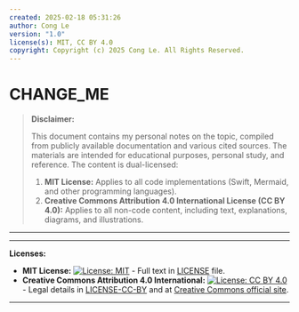 ```yaml
---
created: 2025-02-18 05:31:26
author: Cong Le
version: "1.0"
license(s): MIT, CC BY 4.0
copyright: Copyright (c) 2025 Cong Le. All Rights Reserved.
---
```




# CHANGE_ME
> **Disclaimer:**
>
> This document contains my personal notes on the topic,
> compiled from publicly available documentation and various cited sources.
> The materials are intended for educational purposes, personal study, and reference.
> The content is dual-licensed:
> 1. **MIT License:** Applies to all code implementations (Swift, Mermaid, and other programming languages).
> 2. **Creative Commons Attribution 4.0 International License (CC BY 4.0):** Applies to all non-code content, including text, explanations, diagrams, and illustrations.
---




---
**Licenses:**

- **MIT License:**  [![License: MIT](https://img.shields.io/badge/License-MIT-yellow.svg)](LICENSE) - Full text in [LICENSE](LICENSE) file.
- **Creative Commons Attribution 4.0 International:** [![License: CC BY 4.0](https://licensebuttons.net/l/by/4.0/88x31.png)](LICENSE-CC-BY) - Legal details in [LICENSE-CC-BY](LICENSE-CC-BY) and at [Creative Commons official site](http://creativecommons.org/licenses/by/4.0/).

---